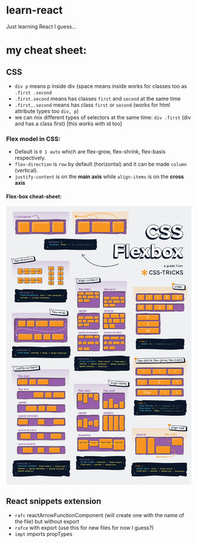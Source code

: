 # learn-react
Just learning React I guess...

# my cheat sheet:

## CSS
* `div p` means p inside div (space means inside works for classes too as `.first .second`
* `.first.second` means has classes `first` and `second` at the same time
* `.first,.second` means has class `first` or `second` (works for html attribute types too `div, p`)
* we can mix different types of selectors at the same time: `div .first` (div and has a class first) [this works with id too]

### Flex model in CSS:
* Default is `0 1 auto` which are flex-grow, flex-shrink, flex-basis respectively.
* `flex-direction` is `row` by default (horizontal) and it can be made `column` (vertical).
* `justify-content` is on the **main axis** while `align-items` is on the **cross axis**

#### Flex-box cheat-sheet:
![cheat sheet](/css-flexbox-poster.png)


## React snippets extension

* `rafc` reactArrowFunctionComponent (will create one with the name of the file) but without export
* `rafce` with export (use this for new files for now I guess?)
* `impt` imports propTypes

